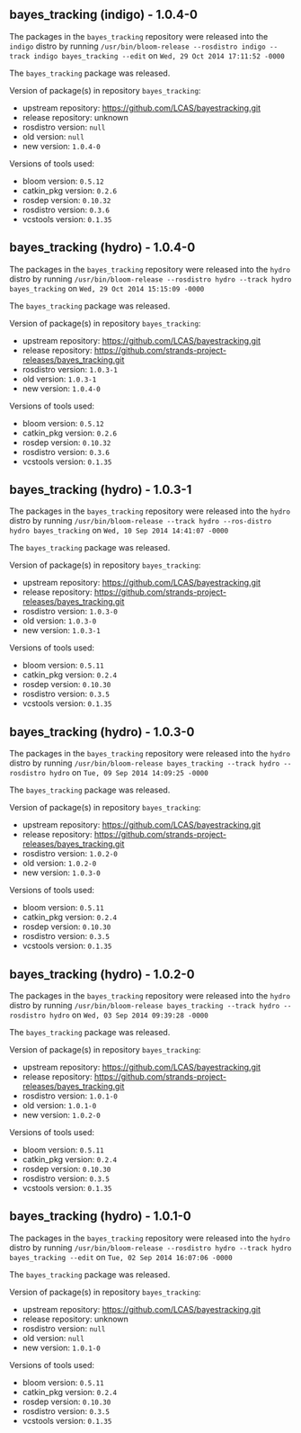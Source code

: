 ## bayes_tracking (indigo) - 1.0.4-0

The packages in the `bayes_tracking` repository were released into the `indigo` distro by running `/usr/bin/bloom-release --rosdistro indigo --track indigo bayes_tracking --edit` on `Wed, 29 Oct 2014 17:11:52 -0000`

The `bayes_tracking` package was released.

Version of package(s) in repository `bayes_tracking`:
- upstream repository: https://github.com/LCAS/bayestracking.git
- release repository: unknown
- rosdistro version: `null`
- old version: `null`
- new version: `1.0.4-0`

Versions of tools used:
- bloom version: `0.5.12`
- catkin_pkg version: `0.2.6`
- rosdep version: `0.10.32`
- rosdistro version: `0.3.6`
- vcstools version: `0.1.35`


## bayes_tracking (hydro) - 1.0.4-0

The packages in the `bayes_tracking` repository were released into the `hydro` distro by running `/usr/bin/bloom-release --rosdistro hydro --track hydro bayes_tracking` on `Wed, 29 Oct 2014 15:15:09 -0000`

The `bayes_tracking` package was released.

Version of package(s) in repository `bayes_tracking`:
- upstream repository: https://github.com/LCAS/bayestracking.git
- release repository: https://github.com/strands-project-releases/bayes_tracking.git
- rosdistro version: `1.0.3-1`
- old version: `1.0.3-1`
- new version: `1.0.4-0`

Versions of tools used:
- bloom version: `0.5.12`
- catkin_pkg version: `0.2.6`
- rosdep version: `0.10.32`
- rosdistro version: `0.3.6`
- vcstools version: `0.1.35`


## bayes_tracking (hydro) - 1.0.3-1

The packages in the `bayes_tracking` repository were released into the `hydro` distro by running `/usr/bin/bloom-release --track hydro --ros-distro hydro bayes_tracking` on `Wed, 10 Sep 2014 14:41:07 -0000`

The `bayes_tracking` package was released.

Version of package(s) in repository `bayes_tracking`:
- upstream repository: https://github.com/LCAS/bayestracking.git
- release repository: https://github.com/strands-project-releases/bayes_tracking.git
- rosdistro version: `1.0.3-0`
- old version: `1.0.3-0`
- new version: `1.0.3-1`

Versions of tools used:
- bloom version: `0.5.11`
- catkin_pkg version: `0.2.4`
- rosdep version: `0.10.30`
- rosdistro version: `0.3.5`
- vcstools version: `0.1.35`


## bayes_tracking (hydro) - 1.0.3-0

The packages in the `bayes_tracking` repository were released into the `hydro` distro by running `/usr/bin/bloom-release bayes_tracking --track hydro --rosdistro hydro` on `Tue, 09 Sep 2014 14:09:25 -0000`

The `bayes_tracking` package was released.

Version of package(s) in repository `bayes_tracking`:
- upstream repository: https://github.com/LCAS/bayestracking.git
- release repository: https://github.com/strands-project-releases/bayes_tracking.git
- rosdistro version: `1.0.2-0`
- old version: `1.0.2-0`
- new version: `1.0.3-0`

Versions of tools used:
- bloom version: `0.5.11`
- catkin_pkg version: `0.2.4`
- rosdep version: `0.10.30`
- rosdistro version: `0.3.5`
- vcstools version: `0.1.35`


## bayes_tracking (hydro) - 1.0.2-0

The packages in the `bayes_tracking` repository were released into the `hydro` distro by running `/usr/bin/bloom-release bayes_tracking --track hydro --rosdistro hydro` on `Wed, 03 Sep 2014 09:39:28 -0000`

The `bayes_tracking` package was released.

Version of package(s) in repository `bayes_tracking`:
- upstream repository: https://github.com/LCAS/bayestracking.git
- release repository: https://github.com/strands-project-releases/bayes_tracking.git
- rosdistro version: `1.0.1-0`
- old version: `1.0.1-0`
- new version: `1.0.2-0`

Versions of tools used:
- bloom version: `0.5.11`
- catkin_pkg version: `0.2.4`
- rosdep version: `0.10.30`
- rosdistro version: `0.3.5`
- vcstools version: `0.1.35`


## bayes_tracking (hydro) - 1.0.1-0

The packages in the `bayes_tracking` repository were released into the `hydro` distro by running `/usr/bin/bloom-release --rosdistro hydro --track hydro bayes_tracking --edit` on `Tue, 02 Sep 2014 16:07:06 -0000`

The `bayes_tracking` package was released.

Version of package(s) in repository `bayes_tracking`:
- upstream repository: https://github.com/LCAS/bayestracking.git
- release repository: unknown
- rosdistro version: `null`
- old version: `null`
- new version: `1.0.1-0`

Versions of tools used:
- bloom version: `0.5.11`
- catkin_pkg version: `0.2.4`
- rosdep version: `0.10.30`
- rosdistro version: `0.3.5`
- vcstools version: `0.1.35`


